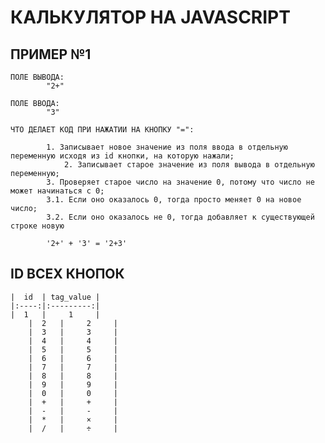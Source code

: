 # КАЛЬКУЛЯТОР НА JAVASCRIPT


## ПРИМЕР №1


	ПОЛЕ ВЫВОДА:
			"2+"
	
	ПОЛЕ ВВОДА:
			"3"

	ЧТО ДЕЛАЕТ КОД ПРИ НАЖАТИИ НА КНОПКУ "=":
			
			1. Записывает новое значение из поля ввода в отдельную переменную исходя из id кнопки, на которую нажали;
    			2. Записывает старое значение из поля вывода в отдельную переменную;
			3. Проверяет старое число на значение 0, потому что число не может начинаться с 0;
			3.1. Если оно оказалось 0, тогда просто меняет 0 на новое число;
			3.2. Если оно оказалось не 0, тогда добавляет к существующей строке новую

			'2+' + '3' = '2+3'


## ID ВСЕХ КНОПОК


	|  id  | tag_value |
	|:----:|:---------:|
	|  1   |     1     |
        |  2   |     2     |
        |  3   |     3     |
        |  4   |     4     |
        |  5   |     5     |
        |  6   |     6     |
        |  7   |     7     |
        |  8   |     8     |
        |  9   |     9     |
        |  0   |     0     |
        |  +   |     +     |
        |  -   |     -     |
        |  *   |     ×     |
        |  /   |     ÷     |

